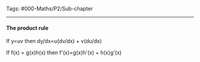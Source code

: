 Tags: #000-Maths/P2/Sub-chapter

---
#### The product rule
If y=uv then dy/dx=u(dv/dx) + v(du/dx)

If f(x) = g(x)h(x) then f'(x)=g(x)h'(x) + h(x)g'(x)